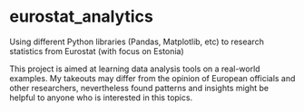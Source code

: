 # eurostat_analytics
Using different Python libraries (Pandas, Matplotlib, etc) to research statistics from Eurostat (with focus on Estonia)

This project is aimed at learning data analysis tools on a real-world examples. 
My takeouts may differ from the opinion of European officials and other researchers, nevertheless found patterns and insights might be helpful to anyone who is interested in this topics. 
